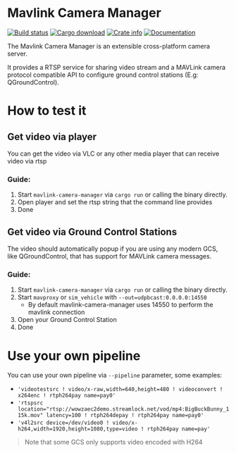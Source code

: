 # Mavlink Camera Manager
[![Build status](https://travis-ci.org/patrickelectric/mavlink-camera-manager.svg)](https://travis-ci.org/patrickelectric/mavlink-camera-manager)
[![Cargo download](https://img.shields.io/crates/d/mavlink-camera-manager)](https://crates.io/crates/mavlink-camera-manager)
[![Crate info](https://img.shields.io/crates/v/mavlink-camera-manager.svg)](https://crates.io/crates/mavlink-camera-manager)
[![Documentation](https://docs.rs/mavlink-camera-manager/badge.svg)](https://docs.rs/mavlink-camera-manager)

The Mavlink Camera Manager is an extensible cross-platform camera server.

It provides a RTSP service for sharing video stream and a MAVLink camera protocol compatible API to configure ground control stations (E.g: QGroundControl).

# How to test it

## Get video via player
You can get the video via VLC or any other media player that can receive video via rtsp

### Guide:
1. Start `mavlink-camera-manager` via `cargo run` or calling the binary directly.
2. Open player and set the rtsp string that the command line provides
3. Done

## Get video via Ground Control Stations
The video should automatically popup if you are using any modern GCS, like QGroundControl, that has support for MAVLink camera messages.

### Guide:
1. Start `mavlink-camera-manager` via `cargo run` or calling the binary directly.
2. Start `mavproxy` or `sim_vehicle` with `--out=udpbcast:0.0.0.0:14550`
   - By default mavlink-camera-manager uses 14550 to perform the mavlink connection
3. Open your Ground Control Station
4. Done

# Use your own pipeline
You can use your own pipeline via `--pipeline` parameter, some examples:
- `'videotestsrc ! video/x-raw,width=640,height=480 ! videoconvert ! x264enc ! rtph264pay name=pay0'`
- `'rtspsrc location="rtsp://wowzaec2demo.streamlock.net/vod/mp4:BigBuckBunny_115k.mov" latency=100 ! rtph264depay ! rtph264pay name=pay0'`
- `'v4l2src device=/dev/video0 ! video/x-h264,width=1920,height=1080,type=video ! rtph264pay name=pay'`

> Note that some GCS only supports video encoded with H264